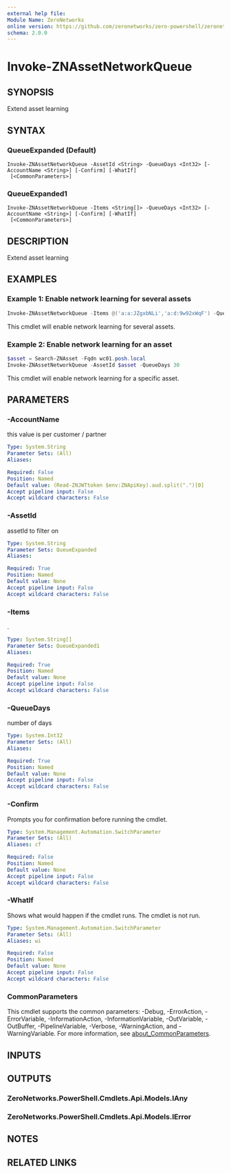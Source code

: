 ```yaml
---
external help file:
Module Name: ZeroNetworks
online version: https://github.com/zeronetworks/zero-powershell/zeronetworks/invoke-znassetnetworkqueue
schema: 2.0.0
---
```


# Invoke-ZNAssetNetworkQueue

## SYNOPSIS
Extend asset learning

## SYNTAX

### QueueExpanded (Default)
```
Invoke-ZNAssetNetworkQueue -AssetId <String> -QueueDays <Int32> [-AccountName <String>] [-Confirm] [-WhatIf]
 [<CommonParameters>]
```

### QueueExpanded1
```
Invoke-ZNAssetNetworkQueue -Items <String[]> -QueueDays <Int32> [-AccountName <String>] [-Confirm] [-WhatIf]
 [<CommonParameters>]
```

## DESCRIPTION
Extend asset learning

## EXAMPLES

### Example 1: Enable network learning for several assets
```powershell
Invoke-ZNAssetNetworkQueue -Items @('a:a:JZgxbNLi','a:d:9w92xWqF') -QueueDays 30
```

This cmdlet will enable network learning for several assets.

### Example 2: Enable network learning for an asset
```powershell
$asset = Search-ZNAsset -Fqdn wc01.posh.local
Invoke-ZNAssetNetworkQueue -AssetId $asset -QueueDays 30
```

This cmdlet will enable network learning for a specific asset.

## PARAMETERS

### -AccountName
this value is per customer / partner

```yaml
Type: System.String
Parameter Sets: (All)
Aliases:

Required: False
Position: Named
Default value: (Read-ZNJWTtoken $env:ZNApiKey).aud.split(".")[0]
Accept pipeline input: False
Accept wildcard characters: False
```

### -AssetId
assetId to filter on

```yaml
Type: System.String
Parameter Sets: QueueExpanded
Aliases:

Required: True
Position: Named
Default value: None
Accept pipeline input: False
Accept wildcard characters: False
```

### -Items
.

```yaml
Type: System.String[]
Parameter Sets: QueueExpanded1
Aliases:

Required: True
Position: Named
Default value: None
Accept pipeline input: False
Accept wildcard characters: False
```

### -QueueDays
number of days

```yaml
Type: System.Int32
Parameter Sets: (All)
Aliases:

Required: True
Position: Named
Default value: None
Accept pipeline input: False
Accept wildcard characters: False
```

### -Confirm
Prompts you for confirmation before running the cmdlet.

```yaml
Type: System.Management.Automation.SwitchParameter
Parameter Sets: (All)
Aliases: cf

Required: False
Position: Named
Default value: None
Accept pipeline input: False
Accept wildcard characters: False
```

### -WhatIf
Shows what would happen if the cmdlet runs.
The cmdlet is not run.

```yaml
Type: System.Management.Automation.SwitchParameter
Parameter Sets: (All)
Aliases: wi

Required: False
Position: Named
Default value: None
Accept pipeline input: False
Accept wildcard characters: False
```

### CommonParameters
This cmdlet supports the common parameters: -Debug, -ErrorAction, -ErrorVariable, -InformationAction, -InformationVariable, -OutVariable, -OutBuffer, -PipelineVariable, -Verbose, -WarningAction, and -WarningVariable. For more information, see [about_CommonParameters](http://go.microsoft.com/fwlink/?LinkID=113216).

## INPUTS

## OUTPUTS

### ZeroNetworks.PowerShell.Cmdlets.Api.Models.IAny

### ZeroNetworks.PowerShell.Cmdlets.Api.Models.IError

## NOTES

## RELATED LINKS

